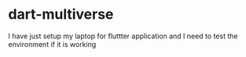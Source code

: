 # dart-multiverse
I have just setup my laptop for fluttter application and I need to test the environment if it is working
